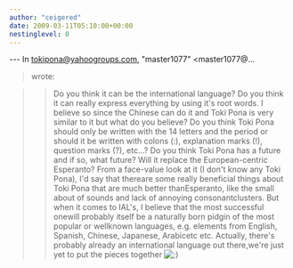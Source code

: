 ```yaml
---
author: "ceigered"
date: 2009-03-11T05:10:00+00:00
nestinglevel: 0
---
```

\---
 In [tokipona@yahoogroups.com](mailto://tokipona@yahoogroups.com), "master1077" <master1077@...
> wrote:

>> Do you think it can be the international language? Do you think it can
> really express everything by using it's root words. I believe so since
> the Chinese can do it and Toki Pona is very similar to it but what do
> you believe? Do you think Toki Pona should only be written with the 14
> letters and the period or should it be written with colons (:),
> explanation marks (!), question marks (?), etc...?
>> Do you think Toki Pona has a future and if so, what future? Will it
> replace the European-centric Esperanto?
>From a face-value look at it (I don't know any Toki Pona), I'd say that thereare some really beneficial things about Toki Pona that are much better thanEsperanto, like the small about of sounds and lack of annoying consonantclusters. But when it comes to IAL's, I believe that the most successful onewill probably itself be a naturally born pidgin of the most popular or wellknown languages, e.g. elements from English, Spanish, Chinese, Japanese, Arabicetc etc. Actually, there's probably already an international language out there,we're just yet to put the pieces together ![;)](images/smilies/icon_e_wink.gif "Wink")